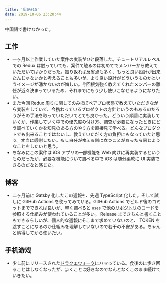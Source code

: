 ```yaml
---
title: '周记#15'
date: 2019-10-06 23:20:44
---
```

中国語で書けなかった。

## 工作
- 一ヶ月以上作業していた案件の実装がひと段落した。チュートリアルレベルでの Redux は触っていても、案件で触るのは初めてでメンバーから教えていただいてばかりだった。振り返れば反省点も多く、もっと良い設計が出来たんじゃないかと考えることも多いが、より良い設計がどういうものかというイメージが湧かないのが悔しい。今回根気強く教えてくれたメンバーの離任が近々決まっているため、それまでにもう少し使いこなせるようになりたい。
- また今回 Redux 周りに関してのみほぼペアプロ状態で教えていただきながら実装をしていて、今携わっているプロダクトの方針というのもあるのだろうがその手法を取っていただいてとても良かった。どういう順番に実装していくか、作業していく中での優先度の付け方、調査が必要になったときにどう調べていくかを知見のある方のやり方を直接見て学べる。どんなプロダクトでも出来ることではないし、教えていただく方の負担にもなっていたと思う。本当に感謝したい。もし自分が教える側に立つことがあったら同じようなことをしたいと思う。
- ちなみにこの案件は iOS アプリの一部機能を Web 向けに再実装するというものだったが、必要な機能について調べる中で iOS は随分柔軟に UI 実装できるのだなと感じた。

## 博客
- 二ヶ月前に Gatsby 化したこの週報を、先週 TypeScript 化した。そして試しに GitHub Actions を使ってみている。GitHub Actions でビルド後のコミットまでできれば良いが、軽く調べると `uses` で[他のリポジトリ](https://github.com/peaceiris/actions-gh-pages)のコードを参照する仕組みが使われていることが多い。 Release まできちんと書くこともできるらしいが、個人的な週報にそこまで求めていないのと、 TOKEN を渡すことになるのか仕組みを理解していないので若干の不安がある。ちゃんと納得してから使いたい。

## 手机游戏
- 少し前にリリースされた[ドラクエウォーク](https://www.dragonquest.jp/walk/)にハマっている。食後のに歩き回ることはしなくなったが、歩くことは好きなのでなんとなくこのまま続けていきたい。